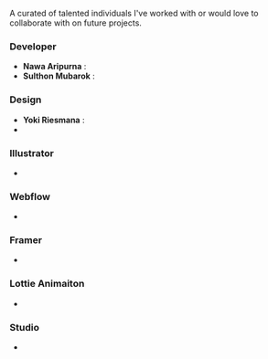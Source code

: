 A curated of talented individuals I've worked with or would love to collaborate with on future projects.

### Developer

- **Nawa Aripurna** : 
- **Sulthon Mubarok** :


### Design
- **Yoki Riesmana** : 
-  


### Illustrator 
- 


### Webflow
- 


### Framer
- 


### Lottie Animaiton
- 


### Studio
- 